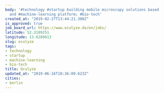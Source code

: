 ```yaml
---
body: '#technology #startup building mobile microscopy solutions based on recognition
  and #machine-learning platform; #bio-tech'
created_at: "2019-02-27T13:44:21.308Z"
is_approved: true
job_board_url: https://www.oculyze.de/en/jobs/
latitude: 52.3189251
longitude: 13.6289613
slug: oculyze
tags:
- technology
- startup
- machine-learning
- bio-tech
title: Oculyze
updated_at: "2019-06-16T10:36:09.623Z"
cities:
- berlin
---
```

